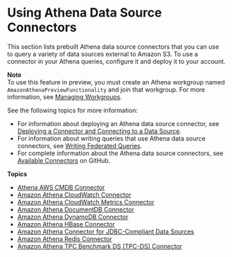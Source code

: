 # Using Athena Data Source Connectors<a name="athena-prebuilt-data-connectors"></a>

This section lists prebuilt Athena data source connectors that you can use to query a variety of data sources external to Amazon S3\. To use a connector in your Athena queries, configure it and deploy it to your account\. 

**Note**  
To use this feature in preview, you must create an Athena workgroup named `AmazonAthenaPreviewFunctionality` and join that workgroup\. For more information, see [Managing Workgroups](workgroups-create-update-delete.md)\. 

See the following topics for more information:
+ For information about deploying an Athena data source connector, see [Deploying a Connector and Connecting to a Data Source](connect-to-a-data-source-lambda.md)\. 
+ For information about writing queries that use Athena data source connectors, see [Writing Federated Queries](writing-federated-queries.md)\.
+ For complete information about the Athena data source connectors, see [Available Connectors](https://github.com/awslabs/aws-athena-query-federation/wiki/Available-Connectors) on GitHub\. 

**Topics**
+ [Athena AWS CMDB Connector](athena-prebuilt-data-connectors-cmdb.md)
+ [Amazon Athena CloudWatch Connector](athena-prebuilt-data-connectors-cwlogs.md)
+ [Amazon Athena CloudWatch Metrics Connector](athena-prebuilt-data-connectors-cwmetrics.md)
+ [Amazon Athena DocumentDB Connector](athena-prebuilt-data-connectors-docdb.md)
+ [Amazon Athena DynamoDB Connector](athena-prebuilt-data-connectors-dynamodb.md)
+ [Amazon Athena HBase Connector](athena-prebuilt-data-connectors-hbase.md)
+ [Amazon Athena Connector for JDBC\-Compliant Data Sources](athena-prebuilt-data-connectors-jdbc.md)
+ [Amazon Athena Redis Connector](athena-prebuilt-data-connectors-redis.md)
+ [Amazon Athena TPC Benchmark DS \(TPC\-DS\) Connector](athena-prebuilt-data-connectors-tpcds.md)